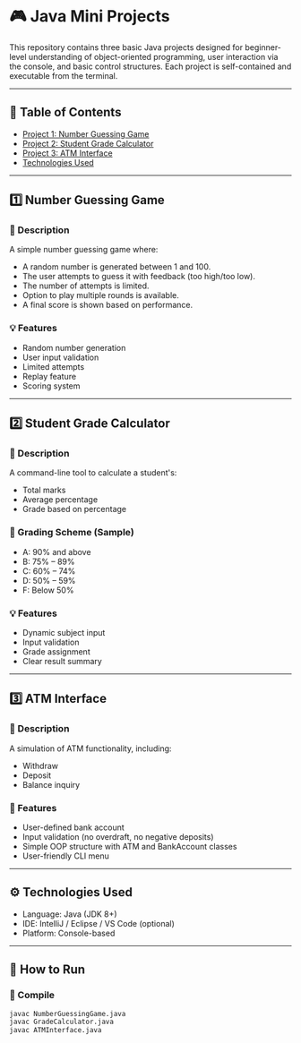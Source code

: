 # 🎮 Java Mini Projects

This repository contains three basic Java projects designed for beginner-level understanding of object-oriented programming, user interaction via the console, and basic control structures. Each project is self-contained and executable from the terminal.

---

## 🧩 Table of Contents

- [Project 1: Number Guessing Game](#1-number-guessing-game)
- [Project 2: Student Grade Calculator](#2-student-grade-calculator)
- [Project 3: ATM Interface](#3-atm-interface)
- [Technologies Used](#java)

---
## 1️⃣ Number Guessing Game

### 📌 Description
A simple number guessing game where:
- A random number is generated between 1 and 100.
- The user attempts to guess it with feedback (too high/too low).
- The number of attempts is limited.
- Option to play multiple rounds is available.
- A final score is shown based on performance.

### 💡 Features
- Random number generation
- User input validation
- Limited attempts
- Replay feature
- Scoring system

---

## 2️⃣ Student Grade Calculator

### 📌 Description
A command-line tool to calculate a student's:
- Total marks
- Average percentage
- Grade based on percentage

### 🎯 Grading Scheme (Sample)
- A: 90% and above  
- B: 75% – 89%  
- C: 60% – 74%  
- D: 50% – 59%  
- F: Below 50%

### 💡 Features
- Dynamic subject input
- Input validation
- Grade assignment
- Clear result summary

---

## 3️⃣ ATM Interface

### 📌 Description
A simulation of ATM functionality, including:
- Withdraw
- Deposit
- Balance inquiry

### 🔐 Features
- User-defined bank account
- Input validation (no overdraft, no negative deposits)
- Simple OOP structure with ATM and BankAccount classes
- User-friendly CLI menu

---

## ⚙️ Technologies Used

- Language: Java (JDK 8+)
- IDE: IntelliJ / Eclipse / VS Code (optional)
- Platform: Console-based

---

## 🏃 How to Run

### 🔧 Compile
```bash
javac NumberGuessingGame.java
javac GradeCalculator.java
javac ATMInterface.java
